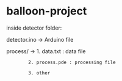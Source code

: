 balloon-project
===============


inside detector folder:

detector.ino -> Arduino file

process/ -> 1. data.txt : data file

            2. process.pde : processing file

            3. other
